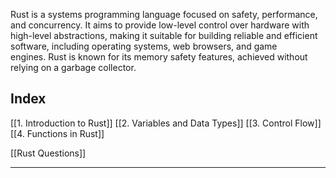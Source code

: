 Rust is a systems programming language focused on safety, performance, and concurrency. It aims to provide low-level control over hardware with high-level abstractions, making it suitable for building reliable and efficient software, including operating systems, web browsers, and game engines. Rust is known for its memory safety features, achieved without relying on a garbage collector.


## Index

[[1. Introduction to Rust]]
[[2. Variables and Data Types]]
[[3. Control Flow]]
[[4. Functions in Rust]]


[[Rust Questions]]

---
